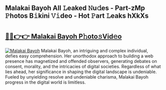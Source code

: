 ## Malakai Bayoh All 𝙻eaked 𝙽u𝚍es - Part-zMp 𝙿hotos B𝚒kini 𝚅𝚒deo - Hot 𝙿art 𝙻eaks hXkXs

# <h2><a href="http://ld1aea.urlbe.top/?page=Malakai+Bayoh">🔗🔗👉👉 Malakai Bayoh P𝚑oto𝚜Vid𝚎o</a></h2>

[![Malakai Bayoh](https://i.imgur.com/eBuTRDB.gif)](http://ld1aea.urlbe.top/?page=Malakai+Bayoh)
Malakai Bayoh, an intriguing and complex individual, defies easy comprehension. Her unorthodox approach to building a web presence has magnetized and offended observers, generating debates on consent, morality, and the intricacies of digital societies. Regardless of what lies ahead, her significance in shaping the digital landscape is undeniable. Fueled by unyielding resolve and undeniable charisma, Malakai Bayoh progress in the digital world is limitless.
